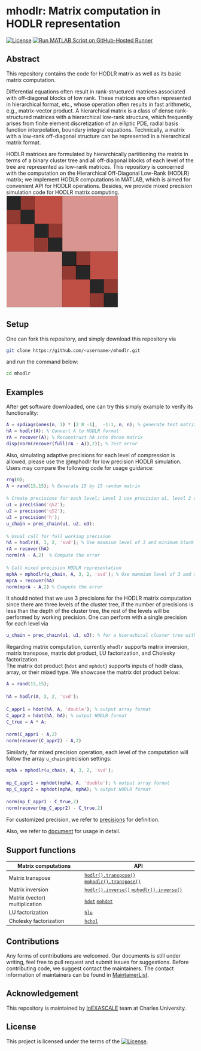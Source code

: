 #   mhodlr: Matrix computation in HODLR representation

[![License](https://img.shields.io/badge/License-BSD_3--Clause-lightblue.svg)](https://opensource.org/licenses/BSD-3-Clause)
[![Run MATLAB Script on GitHub-Hosted Runner](https://github.com/chenxinye/mhodlr/actions/workflows/myscript.yml/badge.svg)](https://github.com/chenxinye/mhodlr/actions/workflows/myscript.yml)

## Abstract

This repository contains the code for HODLR matrix as well as its basic matrix computation. 

Differential equations often result in rank-structured matrices associated with off-diagonal blocks of low rank. These matrices are often represented in hierarchical format, etc., whose operation often results in fast arithmetic, e.g., matrix-vector product.  A hierarchical matrix is a class of dense rank-structured matrices with a hierarchical low-rank structure, which frequently arises from finite element discretization of an elliptic PDE, radial basis function interpolation, boundary integral equations. Technically, a matrix with a low-rank off-diagonal structure can be represented in a hierarchical matrix format.

 HODLR matrices are formulated by hierarchically partitioning the matrix in terms of a binary cluster tree and all off-diagonal blocks of each level of the tree are represented as low-rank matrices. This repository is concerned with the computation on the Hierarchical Off-Diagonal Low-Rank (HODLR) matrix; we implement HODLR computations in MATLAB, which is aimed for convenient API for HODLR operations. Besides, we provide mixed precision simulation code for HODLR matrix computing.   
<img src=docs/demo.png width=300 />


Setup
-------

One can fork this repository, and simply download this repository via
```bash
git clone https://github.com/<username>/mhodlr.git
```
and run the command below:
```bash
cd mhodlr
```

Examples
-----------

After get software downloaded, one can try this simply example to verify its functionality:
```matlab
A = spdiags(ones(n, 1) * [2 8 -1],  -1:1, n, n); % generate test matrix
hA = hodlr(A); % Convert A to HODLR format
rA = recover(A); % Reconstruct hA into dense matrix
disp(norm(recover(full(rA - A)),2)); % Test error
```

Also, simulating adaptive precisions for each level of compression is allowed, please use the @mphodlr for low precision HODLR simulation. Users may compare the following code for usage guidance:
```matlab
rng(0);
A = rand(15,15); % Generate 15 by 15 random matrix

% Create precisions for each level; Level 1 use precision u1, level 2 use precision u2, ...
u1 = precision('q52');
u2 = precision('q52');
u3 = precision('h');
u_chain = prec_chain(u1, u2, u3);

% Usual call for full working precision 
hA = hodlr(A, 3, 2, 'svd'); % Use maxmium level of 3 and minimum block size of 2, and perform SVD (default) low rank approximation.
rA = recover(hA)
norm(rA - A,2)  % Compute the error

% Call mixed precision HODLR representation
mphA = mphodlr(u_chain, A, 3, 2, 'svd'); % Use maxmium level of 3 and minimum block size of 2, and perform SVD (default) low rank approximation.
mprA = recover(hA)
norm(mprA - A,2) % Compute the error

```
It should noted that we use 3 precisions for the HODLR matrix computation since there are three levels of the cluster tree, if the number of precisions is less than the depth of the cluster tree, the rest of the levels will be performed by working precision. One can perform with a single precision for each level via 

```matlab
u_chain = prec_chain(u1, u1, u3); % for a hierachical cluster tree with depth of 3
``` 

Regarding matrix computation, currently ``mhodlr`` supports matrix inversion, matrix transpose, matrix dot product, LU factorization, and Cholesky factorization.  
The matrix dot product (``hdot`` and ``mphdot``) supports inputs of hodlr class, array, or their mixed type. We showcase the matrix dot product below:

```matlab
A = rand(15,15);

hA = hodlr(A, 3, 2, 'svd'); 

C_appr1 = hdot(hA, A, 'double'); % output array format
C_appr2 = hdot(hA, hA); % output HODLR format
C_true = A * A;

norm(C_appr1 - A,2)
norm(recover(C_appr2) - A,2)
```

Similarly, for mixed precision operation, each level of the computation will follow the array ``u_chain`` precision settings:

```matlab
mphA = mphodlr(u_chain, A, 3, 2, 'svd');

mp_C_appr1 = mphdot(mphA, A, 'double'); % output array format
mp_C_appr2 = mphdot(mphA, mphA); % output HODLR format

norm(mp_C_appr1 - C_true,2)
norm(recover(mp_C_appr2) - C_true,2) 
```



For customized precision, we refer to [precisions](https://github.com/chenxinye/mhodlr/blob/main/docs/source/precision.rst) for definition. 

Also, we refer to [document](https://github.com/chenxinye/mhodlr/blob/main/docs/source/start.rst) for usage in detail.


Support functions
---------------

|  Matrix computations | API|
|  ----  | ----  |
| Matrix transpose   | [``hodlr().transpose()``](https://github.com/chenxinye/mhodlr/blob/main/%40hodlr/hodlr.m) [``mphodlr().transpose()``](https://github.com/chenxinye/mhodlr/blob/main/%40mphodlr/mphodlr.m)|
| Matrix inversion   | [``hodlr().inverse()``](https://github.com/chenxinye/mhodlr/blob/main/%40hodlr/hodlr.m) [``mphodlr().inverse()``](https://github.com/chenxinye/mhodlr/blob/main/%40mphodlr/mphodlr.m)|
| Matrix (vector) multiplication | [``hdot``](https://github.com/chenxinye/mhodlr/blob/main/%40hodlr/hdot.m) [``mphdot``](https://github.com/chenxinye/mhodlr/blob/main/%40mphodlr/mphdot.m) |
| LU factorization   | [``hlu``](https://github.com/chenxinye/mhodlr/blob/main/%40hodlr/hlu.m)|
| Cholesky factorization  | [``hchol``](https://github.com/chenxinye/mhodlr/blob/main/%40hodlr/hchol.m)|


Contributions
---------------
Any forms of contributions are welcomed. Our documents is still under writing, feel free to pull request and submit issues for suggestions. Before contributing code, we suggest contact the maintainers. The contact information of maintainers can be found in  [MaintainerList](https://github.com/chenxinye/mhodlr/blob/main/maintainerList).


Acknowledgement
---------------
This repository is maintained by [InEXASCALE](https://www.karlin.mff.cuni.cz/~carson/inexascale) team at Charles University. 


License
----------------

This project is licensed under the terms of the [![License](https://img.shields.io/badge/License-BSD%203--Clause-blue.svg)](https://opensource.org/licenses/BSD-3-Clause).
